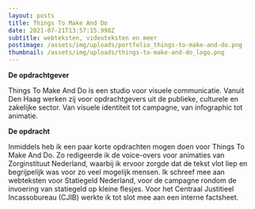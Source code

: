 ```yaml
---
layout: posts
title: Things To Make And Do
date: 2021-07-21T13:57:15.998Z
subtitle: webteksten, videoteksten en meer
postimage: /assets/img/uploads/portfolio_things-to-make-and-do.png
thumbnail: /assets/img/uploads/things-to-make-and-do_logo.png
---
```

**De opdrachtgever**

Things To Make And Do is een studio voor visuele communicatie. Vanuit Den Haag werken zij voor  opdrachtgevers uit de publieke, culturele en zakelijke sector. Van visuele identiteit tot campagne, van infographic tot animatie.

**De opdracht**

Inmiddels heb ik een paar korte opdrachten mogen doen voor Things To Make And Do. Zo redigeerde ik de voice-overs voor animaties van Zorginstituut Nederland, waarbij ik ervoor zorgde dat de tekst vlot liep en begrijpelijk was voor zo veel mogelijk mensen. Ik schreef mee aan webteksten voor Statiegeld Nederland, voor de campagne rondom de invoering van statiegeld op kleine flesjes. Voor het Centraal Justitieel Incassobureau (CJIB) werkte ik tot slot mee aan een interne factsheet.
